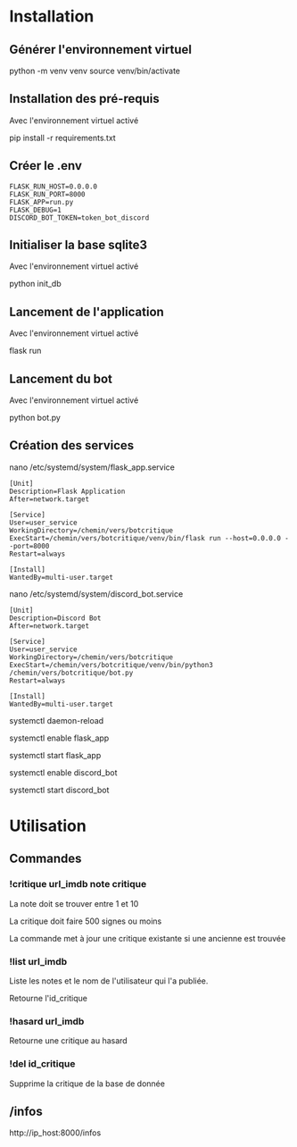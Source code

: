# Installation

## Générer l'environnement virtuel

python -m venv venv
source venv/bin/activate

## Installation des pré-requis

Avec l'environnement virtuel activé

pip install -r requirements.txt

## Créer le .env
```
FLASK_RUN_HOST=0.0.0.0
FLASK_RUN_PORT=8000
FLASK_APP=run.py
FLASK_DEBUG=1
DISCORD_BOT_TOKEN=token_bot_discord
```

## Initialiser la base sqlite3

Avec l'environnement virtuel activé

python init_db

## Lancement de l'application

Avec l'environnement virtuel activé

flask run

## Lancement du bot

Avec l'environnement virtuel activé

python bot.py

## Création des services

nano /etc/systemd/system/flask_app.service

```
[Unit]
Description=Flask Application
After=network.target

[Service]
User=user_service
WorkingDirectory=/chemin/vers/botcritique
ExecStart=/chemin/vers/botcritique/venv/bin/flask run --host=0.0.0.0 --port=8000
Restart=always

[Install]
WantedBy=multi-user.target
```

nano /etc/systemd/system/discord_bot.service

```
[Unit]
Description=Discord Bot
After=network.target

[Service]
User=user_service
WorkingDirectory=/chemin/vers/botcritique
ExecStart=/chemin/vers/botcritique/venv/bin/python3 /chemin/vers/botcritique/bot.py
Restart=always

[Install]
WantedBy=multi-user.target
```

systemctl daemon-reload

systemctl enable flask_app

systemctl start flask_app

systemctl enable discord_bot

systemctl start discord_bot

# Utilisation

## Commandes

### !critique url_imdb note critique

La note doit se trouver entre 1 et 10

La critique doit faire 500 signes ou moins

La commande met à jour une critique existante si une ancienne est trouvée

### !list url_imdb

Liste les notes et le nom de l'utilisateur qui l'a publiée.

Retourne l'id_critique

### !hasard url_imdb

Retourne une critique au hasard

### !del id_critique

Supprime la critique de la base de donnée

## /infos

http://ip_host:8000/infos
